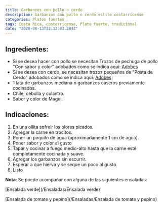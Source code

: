```yaml
---
title: Garbanzos con pollo o cerdo
description: Garbanzos con pollo o cerdo estilo costarricense
categories: Platos fuertes
tags: Costa Rica, costarricense, Plato fuerte, tradicional
date: "2020-08-13T22:12:03.284Z"
---
```


## Ingredientes:

- Si se desea hacer con pollo se necesitan Trozos de pechuga de pollo "Con sabor y color" adobados como se indica aquí: [Adobes](/Adobes/#pollo-sabor)
- Si se desea con cerdo, se necesitan trozos pequeños de "Posta de Cerdo" adobados como se indica aquí: [Adobes](/Adobes/#posta)
- 1 lata de garbanzos mediana o garbanzos caseros previamente cocinados.
- Chile, cebolla y culantro.
- Sabor y color de Magui.

## Indicaciones:

1. En una ollita sofreír los olores picados.
2. Agregar la carne en trocitos.
3. Poner un poquito de agua (aproximadamente 1 cm de agua).
4. Poner sabor y color al gusto
5. Tapar y cocinar a fuego medio-alto hasta que la carne esté completamente cocinada y suave.
6. Agregar los garbanzos sin escurrir.
7. Esperar a que hierva y se seque un poco al gusto.
8. Listo

**Nota**: Se puede acompañar con alguna de las siguientes ensaladas:

[Ensalada verde](/Ensaladas/Ensalada verde)

[Ensalada de tomate y pepino](/Ensaladas/Ensalada de tomate y pepino)
